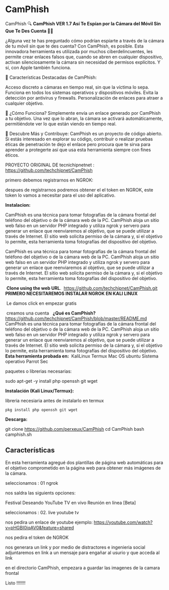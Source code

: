 # CamPhish
CamPhish
🔍 **CamPhish VER 1.7  Así Te Espían por la Cámara del Móvil Sin Que Te Des Cuenta 📱👀**

¿Alguna vez te has preguntado cómo podrían espiarte a través de la cámara de tu móvil sin que te des cuenta? Con CamPhish, es posible. Esta innovadora herramienta es utilizada por muchos ciberdelincuentes, les permite crear enlaces falsos que, cuando se abren en cualquier dispositivo, activan silenciosamente la cámara sin necesidad de permisos explícitos. Y sí, con Apple también funciona.

🔹 Características Destacadas de CamPhish:

Acceso discreto a cámaras en tiempo real, sin que la víctima lo sepa.
Funciona en todos los sistemas operativos y dispositivos móviles.
Evita la detección por antivirus y firewalls.
Personalización de enlaces para atraer a cualquier objetivo.

🔹 ¿Cómo Funciona? Simplemente envía un enlace generado por CamPhish a tu objetivo. Una vez que lo abran, la cámara se activará automáticamente, permitiéndote ver lo que están viendo en tiempo real.

🔹 Descubre Más y Contribuye: 
CamPhish es un proyecto de código abierto. Si estás interesado en explorar su código, contribuir o realizar pruebas éticas de penetración te dejo el enlace pero procura que te sirva para aprender a protegerte así que usa esta herramienta siempre con fines éticos.

PROYECTO ORIGINAL DE tecnichipnetnet : https://github.com/techchipnet/CamPhish

primero debemos registrarnos en NGROK:

despues de registrarnos podremos obtener el el token en NGROK, este token lo vamos a necesitar para el uso del aplicativo.

**Instalacion:**

CamPhish es una técnica para tomar fotografías de la cámara frontal del teléfono del objetivo o de la cámara web de la PC. CamPhish aloja un sitio web falso en un servidor PHP integrado y utiliza ngrok y servero para generar un enlace que reenviaremos al objetivo, que se puede utilizar a través de Internet. El sitio web solicita permiso de la cámara y, si el objetivo lo permite, esta herramienta toma fotografías del dispositivo del objetivo.

CamPhish es una técnica para tomar fotografías de la cámara frontal del teléfono del objetivo o de la cámara web de la PC. CamPhish aloja un sitio web falso en un servidor PHP integrado y utiliza ngrok y servero para generar un enlace que reenviaremos al objetivo, que se puede utilizar a través de Internet. El sitio web solicita permiso de la cámara y, si el objetivo lo permite, esta herramienta toma fotografías del dispositivo del objetivo.
​

​
**Clone using the web URL**.
​
https://github.com/techchipnet/CamPhish.git
​
​
​
**PRIMERO NECESITAREMOS INSTALAR NGROK EN KALI LINUX**
​
​
​

​
Le damos click en empezar gratis
​

​
creamos una cuenta
​
​
**¿Qué es CamPhish?**
​
https://github.com/techchipnet/CamPhish/blob/master/README.md
​
CamPhish es una técnica para tomar fotografías de la cámara frontal del teléfono del objetivo o de la cámara web de la PC. CamPhish aloja un sitio web falso en un servidor PHP integrado y utiliza ngrok y servero para generar un enlace que reenviaremos al objetivo, que se puede utilizar a través de Internet. El sitio web solicita permiso de la cámara y, si el objetivo lo permite, esta herramienta toma fotografías del dispositivo del objetivo.
​
​
**Esta herramienta probada en:**
​
KaliLinux
Termux
Mac OS
ubuntu
Sistema operativo Parrot Sec

paquetes o librerias necesarias:

sudo apt-get -y install php openssh git wget


**Instalación (Kali Linux/Termux):**

libreria necesiaria antes de instalarlo en termux
```
pkg install php openssh git wget
```

**Descarga:**

git clone https://github.com/perxeux/CamPhish
cd CamPhish
bash camphish.sh

## Características
En esta herramienta agregué dos plantillas de página web automáticas para el objetivo comprometido en la página web para obtener más imágenes de la cámara.



seleccionamos : 01 ngrok



nos saldra las siguients opciones:

Festival Deseando
YouTube TV en vivo
Reunión en línea [Beta]

seleccionamos : 02. live youtube tv



nos pedira un enlace de youtube ejemplo:  https://youtube.com/watch?v=pHGBI0iqAV0&feature=shared



nos pedira el token de NGROK



nos generara un link y por medio de distractores e ingenieria social adjuntaremos en link a un mensaje para engañar al usurio y que acceda al link



en el directorio CamPhish, empezara a guardar las imagenes de la camara frontal


Listo !!!!!!!




